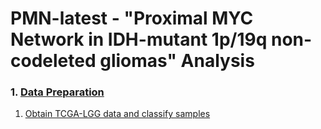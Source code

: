 # PMN-latest - "Proximal MYC Network in IDH-mutant 1p/19q non-codeleted gliomas" Analysis

### 1. [Data Preparation](scripts/1.data_prep/)
1. [Obtain TCGA-LGG data and classify samples](scripts/1.data_prep/1.obtain_data.R)
